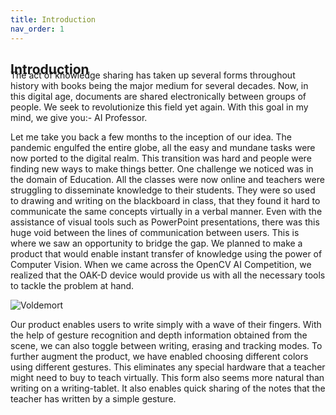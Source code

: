 ```yaml
---
title: Introduction
nav_order: 1
---
```

## Introduction

<div class="row" style="margin-top: -3.5em;">
	<a class="ml-auto mr-2" href="{{ '/assets/report.pdf' | relative_url }}" target="_blank">
	  <img height="6px" src="{{ '/assets/pdf_icon.svg' | relative_url }}">
	</a>
</div>

The act of knowledge sharing has taken up several forms throughout history with books being the major medium for several decades. Now, in this digital age, documents are shared electronically between groups of people. We seek to revolutionize this field yet again. With this goal in my mind, we give you:- AI Professor.

Let me take you back a few months to the inception of our idea. The pandemic engulfed the entire globe, all the easy and mundane tasks were now ported to the digital realm. This transition was hard and people were finding new ways to make things better. One challenge we noticed was in the domain of Education. All the classes were now online and teachers were struggling to disseminate knowledge to their students. They were so used to drawing and writing on the blackboard in class, that they found it hard to communicate the same concepts virtually in a verbal manner. Even with the assistance of visual tools such as PowerPoint presentations, there was this huge void between the lines of communication between users. This is where we saw an opportunity to bridge the gap. We planned to make a product that would enable instant transfer of knowledge using the power of Computer Vision. When we came across the OpenCV AI Competition, we realized that the OAK-D device would provide us with all the necessary tools to tackle the problem at hand.

![Voldemort](assets/voldemort.gif)

Our product enables users to write simply with a wave of their fingers. With the help of gesture recognition and depth information obtained from the scene, we can also toggle between writing, erasing and tracking modes. To further augment the product, we have enabled choosing different colors using different gestures. This eliminates any special hardware that a teacher might need to buy to teach virtually. This form also seems more natural than writing on a writing-tablet. It also enables quick sharing of the notes that the teacher has written by a simple gesture.